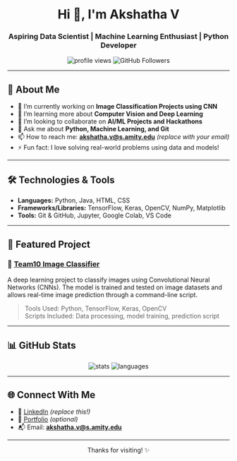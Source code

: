<h1 align="center">Hi 👋, I'm Akshatha V</h1>
<h3 align="center">Aspiring Data Scientist | Machine Learning Enthusiast | Python Developer</h3>

<p align="center">
  <img src="https://komarev.com/ghpvc/?username=0AkshathaV&label=Profile%20views&color=0e75b6&style=flat" alt="profile views" />
  <img src="https://img.shields.io/github/followers/0AkshathaV?label=Followers&style=social" alt="GitHub Followers" />
</p>

---

## 📖 About Me

- 🔭 I’m currently working on **Image Classification Projects using CNN**
- 🌱 I’m learning more about **Computer Vision and Deep Learning**
- 👯 I’m looking to collaborate on **AI/ML Projects and Hackathons**
- 💬 Ask me about **Python, Machine Learning, and Git**
- 📫 How to reach me: **akshatha.v@s.amity.edu** *(replace with your email)*
- ⚡ Fun fact: I love solving real-world problems using data and models!

---

## 🛠️ Technologies & Tools

- **Languages:** Python, Java, HTML, CSS
- **Frameworks/Libraries:** TensorFlow, Keras, OpenCV, NumPy, Matplotlib
- **Tools:** Git & GitHub, Jupyter, Google Colab, VS Code

---

## 📌 Featured Project

### 🔹 [Team10 Image Classifier](https://github.com/0AkshathaV/Team10_image_classifier)

A deep learning project to classify images using Convolutional Neural Networks (CNNs). The model is trained and tested on image datasets and allows real-time image prediction through a command-line script.

> Tools Used: Python, TensorFlow, Keras, OpenCV  
> Scripts Included: Data processing, model training, prediction script  

---

## 📊 GitHub Stats

<p align="center">
  <img src="https://github-readme-stats.vercel.app/api?username=0AkshathaV&show_icons=true&theme=tokyonight" alt="stats" />
  <img src="https://github-readme-stats.vercel.app/api/top-langs/?username=0AkshathaV&layout=compact&theme=tokyonight" alt="languages" />
</p>

---

## 🌐 Connect With Me

- 💼 [LinkedIn](https://www.linkedin.com/in/your-link) *(replace this!)*
- 📁 [Portfolio](https://your-portfolio-link.com) *(optional)*
- 📬 Email: **akshatha.v@s.amity.edu**

---

<p align="center">Thanks for visiting! ✨</p>
